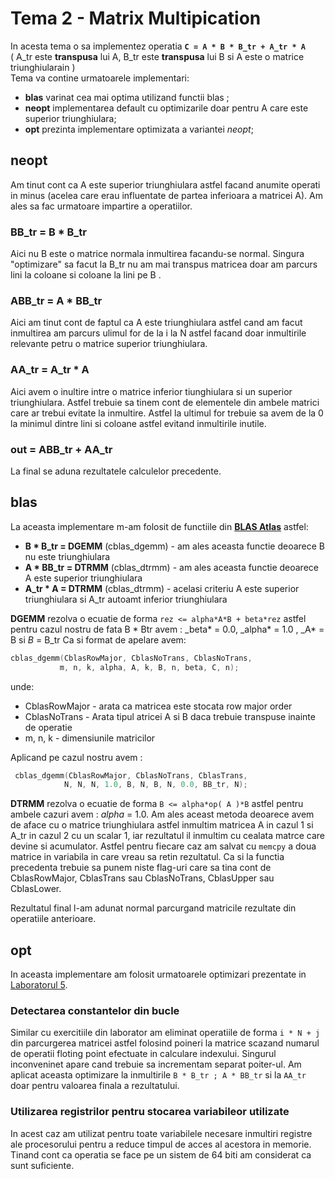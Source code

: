 # Tema 2 - Matrix Multipication

In acesta tema o sa implementez operatia **`C = A * B * B_tr + A_tr * A`**  
( A_tr este **transpusa** lui A, B_tr este **transpusa** lui B si
A este o matrice triunghiularain )  
Tema va contine urmatoarele implementari:

- **blas** varinat cea mai optima utilizand functii blas ;
- **neopt** implementarea default cu optimizarile doar pentru A care este superior triunghiulara;
- **opt** prezinta implementare optimizata a variantei _neopt_;

## **neopt**

Am tinut cont ca A este superior triunghiulara astfel facand anumite operati in minus (acelea care erau influentate de partea inferioara a matricei A). Am ales sa fac urmatoare impartire a operatiilor.

### BB_tr = B \* B_tr

Aici nu B este o matrice normala inmultirea facandu-se normal. Singura "optimizare" sa facut la B_tr nu am mai transpus matricea doar am parcurs lini la coloane si coloane la lini pe B .

### ABB_tr = A \* BB_tr

Aici am tinut cont de faptul ca A este triunghiulara astfel cand am facut inmultirea am parcurs ulimul for de la i la N astfel facand doar inmultirile relevante petru o matrice superior triunghiulara.

### AA_tr = A_tr \* A

Aici avem o inultire intre o matrice inferior tiunghiulara si un superior triunghiulara. Astfel trebuie sa tinem cont de elementele din ambele matrici care ar trebui evitate la inmultire. Astfel la ultimul for trebuie sa avem de la 0 la minimul dintre lini si coloane astfel evitand inmultirile inutile.

### out = ABB_tr + AA_tr

La final se aduna rezultatele calculelor precedente.

## **blas**

La aceasta implementare m-am folosit de functiile din [**BLAS Atlas**](http://www.netlib.org/blas/) astfel:

- **B \* B_tr = DGEMM** (cblas_dgemm) - am ales aceasta functie deoarece B nu este triunghiulara
- **A \* BB_tr = DTRMM** (cblas_dtrmm) - am ales aceasta functie deoarece A este superior triunghiulara
- **A_tr \* A = DTRMM** (cblas_dtrmm) - acelasi criteriu A este superior triunghiulara si A_tr autoamt inferior triunghiulara

**DGEMM** rezolva o ecuatie de forma `rez <= alpha*A*B + beta*rez` astfel pentru cazul nostru de fata B \* Btr avem : \_beta\* = 0.0, \_alpha\* = 1.0 , \_A\* = B si _B_ = B_tr
Ca si format de apelare avem:

```c
cblas_dgemm(CblasRowMajor, CblasNoTrans, CblasNoTrans,
           m, n, k, alpha, A, k, B, n, beta, C, n);
```

unde:

- CblasRowMajor - arata ca matricea este stocata row major order
- CblasNoTrans - Arata tipul atricei A si B daca trebuie transpuse inainte de operatie
- m, n, k - dimensiunile matricilor

Aplicand pe cazul nostru avem :

```c
 cblas_dgemm(CblasRowMajor, CblasNoTrans, CblasTrans,
            N, N, N, 1.0, B, N, B, N, 0.0, BB_tr, N);
```

**DTRMM** rezolva o ecuatie de forma `B <= alpha*op( A )*B` astfel pentru ambele cazuri avem : _alpha_ = 1.0.
Am ales aceast metoda deoarece avem de aface cu o matrice triunghiulara astfel inmultim matricea A in cazul 1 si A_tr in cazul 2 cu un scalar 1, iar rezultatul il inmultim cu cealata matrce care devine si acumulator. Astfel pentru fiecare caz am salvat cu `memcpy` a doua matrice in variabila in care vreau sa retin rezultatul.
Ca si la functia precedenta trebuie sa punem niste flag-uri care sa tina cont de CblasRowMajor, CblasTrans sau CblasNoTrans, CblasUpper sau CblasLower.

Rezultatul final l-am adunat normal parcurgand matricile rezultate din operatiile anterioare.

## **opt**

In aceasta implementare am folosit urmatoarele optimizari prezentate in [Laboratorul 5](https://ocw.cs.pub.ro/courses/asc/laboratoare/05).

### Detectarea constantelor din bucle

Similar cu exercitiile din laborator am eliminat operatiile de forma `i * N + j` din parcurgerea matricei astfel folosind poineri la matrice scazand numarul de operatii floting point efectuate in calculare indexului. Singurul inconveninet apare cand trebuie sa incrementam separat poiter-ul.
Am aplicat aceasta optimizare la inmultirile `B * B_tr ; A * BB_tr` si la `AA_tr` doar pentru valoarea finala a rezultatului.

### Utilizarea registrilor pentru stocarea variabileor utilizate

In acest caz am utilizat pentru toate variabilele necesare inmultiri registre ale procesorului pentru a reduce timpul de acces al acestora in memorie. Tinand cont ca operatia se face pe un sistem de 64 biti am considerat ca sunt suficiente.

